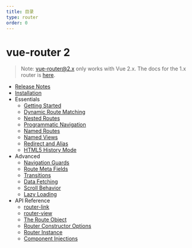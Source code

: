 ```yaml
---
title: 目录
type: router
order: 0
---
```


# vue-router 2

> Note: vue-router@2.x only works with Vue 2.x. The docs for the 1.x router is [here](https://github.com/vuejs/vue-router/tree/1.0/docs/en).

- [Release Notes](https://github.com/vuejs/vue-router/releases)
- [Installation](installation.html)
- Essentials
  - [Getting Started](essentials/getting-started.html)
  - [Dynamic Route Matching](essentials/dynamic-matching.html)
  - [Nested Routes](essentials/nested-routes.html)
  - [Programmatic Navigation](essentials/navigation.html)
  - [Named Routes](essentials/named-routes.html)
  - [Named Views](essentials/named-views.html)
  - [Redirect and Alias](essentials/redirect-and-alias.html)
  - [HTML5 History Mode](essentials/history-mode.html)
- Advanced
  - [Navigation Guards](advanced/navigation-guards.html)
  - [Route Meta Fields](advanced/meta.html)
  - [Transitions](advanced/transitions.html)
  - [Data Fetching](advanced/data-fetching.html)
  - [Scroll Behavior](advanced/scroll-behavior.html)
  - [Lazy Loading](advanced/lazy-loading.html)
- API Reference
  - [router-link](api/router-link.html)
  - [router-view](api/router-view.html)
  - [The Route Object](api/route-object.html)
  - [Router Constructor Options](api/options.html)
  - [Router Instance](api/router-instance.html)
  - [Component Injections](api/component-injections.html)
